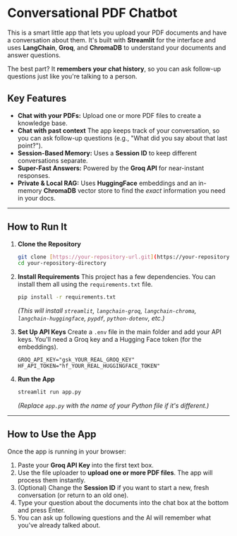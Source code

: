 # Conversational PDF Chatbot

This is a smart little app that lets you upload your PDF documents and have a conversation about them. It's built with **Streamlit** for the interface and uses **LangChain**, **Groq**, and **ChromaDB** to understand your documents and answer questions.

The best part? It **remembers your chat history**, so you can ask follow-up questions just like you're talking to a person.

## Key Features

* **Chat with your PDFs:** Upload one or more PDF files to create a knowledge base.
* **Chat with past context** The app keeps track of your conversation, so you can ask follow-up questions (e.g., "What did you say about that last point?").
* **Session-Based Memory:** Uses a **Session ID** to keep different conversations separate.
* **Super-Fast Answers:** Powered by the **Groq API** for near-instant responses.
* **Private & Local RAG:** Uses **HuggingFace** embeddings and an in-memory **ChromaDB** vector store to find the *exact* information you need in your docs.

---

## How to Run It

1.  **Clone the Repository**
    ```bash
    git clone [https://your-repository-url.git](https://your-repository-url.git)
    cd your-repository-directory
    ```

2.  **Install Requirements**
    This project has a few dependencies. You can install them all using the `requirements.txt` file.
    ```bash
    pip install -r requirements.txt
    ```
    *(This will install `streamlit`, `langchain-groq`, `langchain-chroma`, `langchain-huggingface`, `pypdf`, `python-dotenv`, etc.)*

3.  **Set Up API Keys**
    Create a `.env` file in the main folder and add your API keys. You'll need a Groq key and a Hugging Face token (for the embeddings).

    ```
    GROQ_API_KEY="gsk_YOUR_REAL_GROQ_KEY"
    HF_API_TOKEN="hf_YOUR_REAL_HUGGINGFACE_TOKEN"
    ```

4.  **Run the App**
    ```bash
    streamlit run app.py
    ```
    *(Replace `app.py` with the name of your Python file if it's different.)*

---

## How to Use the App

Once the app is running in your browser:

1.  Paste your **Groq API Key** into the first text box.
2.  Use the file uploader to **upload one or more PDF files**. The app will process them instantly.
3.  (Optional) Change the **Session ID** if you want to start a new, fresh conversation (or return to an old one).
4.  Type your question about the documents into the chat box at the bottom and press Enter.
5.  You  can ask up following questions and the AI will remember what you've already talked about.
